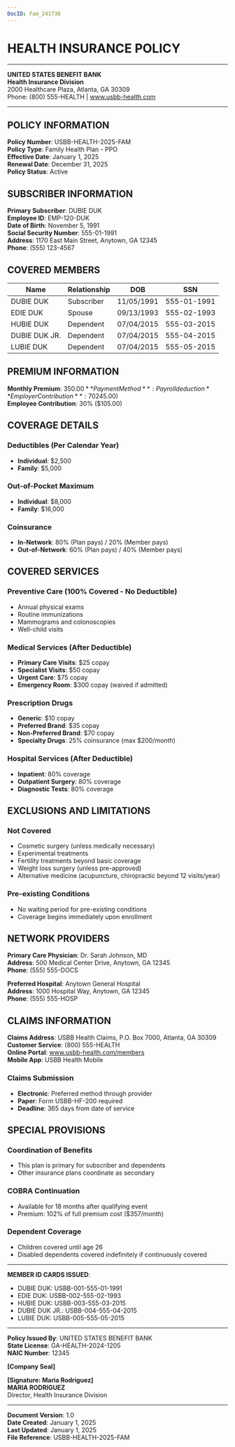 ```yaml
---
DocID: Fam_241730
---
```


# HEALTH INSURANCE POLICY

---

**UNITED STATES BENEFIT BANK**  
**Health Insurance Division**  
2000 Healthcare Plaza, Atlanta, GA 30309  
Phone: (800) 555-HEALTH | www.usbb-health.com

---

## POLICY INFORMATION

**Policy Number**: USBB-HEALTH-2025-FAM  
**Policy Type**: Family Health Plan - PPO  
**Effective Date**: January 1, 2025  
**Renewal Date**: December 31, 2025  
**Policy Status**: Active  

## SUBSCRIBER INFORMATION

**Primary Subscriber**: DUBIE DUK  
**Employee ID**: EMP-120-DUK  
**Date of Birth**: November 5, 1991  
**Social Security Number**: 555-01-1991  
**Address**: 1170 East Main Street, Anytown, GA 12345  
**Phone**: (555) 123-4567  

## COVERED MEMBERS

| Name | Relationship | DOB | SSN |
|------|-------------|-----|-----|
| DUBIE DUK | Subscriber | 11/05/1991 | 555-01-1991 |
| EDIE DUK | Spouse | 09/13/1993 | 555-02-1993 |
| HUBIE DUK | Dependent | 07/04/2015 | 555-03-2015 |
| DUBIE DUK JR. | Dependent | 07/04/2015 | 555-04-2015 |
| LUBIE DUK | Dependent | 07/04/2015 | 555-05-2015 |

## PREMIUM INFORMATION

**Monthly Premium**: $350.00  
**Payment Method**: Payroll deduction  
**Employer Contribution**: 70% ($245.00)  
**Employee Contribution**: 30% ($105.00)  

## COVERAGE DETAILS

### Deductibles (Per Calendar Year)
- **Individual**: $2,500
- **Family**: $5,000

### Out-of-Pocket Maximum
- **Individual**: $8,000
- **Family**: $16,000

### Coinsurance
- **In-Network**: 80% (Plan pays) / 20% (Member pays)
- **Out-of-Network**: 60% (Plan pays) / 40% (Member pays)

## COVERED SERVICES

### Preventive Care (100% Covered - No Deductible)
- Annual physical exams
- Routine immunizations
- Mammograms and colonoscopies
- Well-child visits

### Medical Services (After Deductible)
- **Primary Care Visits**: $25 copay
- **Specialist Visits**: $50 copay
- **Urgent Care**: $75 copay
- **Emergency Room**: $300 copay (waived if admitted)

### Prescription Drugs
- **Generic**: $10 copay
- **Preferred Brand**: $35 copay
- **Non-Preferred Brand**: $70 copay
- **Specialty Drugs**: 25% coinsurance (max $200/month)

### Hospital Services (After Deductible)
- **Inpatient**: 80% coverage
- **Outpatient Surgery**: 80% coverage
- **Diagnostic Tests**: 80% coverage

## EXCLUSIONS AND LIMITATIONS

### Not Covered
- Cosmetic surgery (unless medically necessary)
- Experimental treatments
- Fertility treatments beyond basic coverage
- Weight loss surgery (unless pre-approved)
- Alternative medicine (acupuncture, chiropractic beyond 12 visits/year)

### Pre-existing Conditions
- No waiting period for pre-existing conditions
- Coverage begins immediately upon enrollment

## NETWORK PROVIDERS

**Primary Care Physician**: Dr. Sarah Johnson, MD  
**Address**: 500 Medical Center Drive, Anytown, GA 12345  
**Phone**: (555) 555-DOCS  

**Preferred Hospital**: Anytown General Hospital  
**Address**: 1000 Hospital Way, Anytown, GA 12345  
**Phone**: (555) 555-HOSP  

## CLAIMS INFORMATION

**Claims Address**: USBB Health Claims, P.O. Box 7000, Atlanta, GA 30309  
**Customer Service**: (800) 555-HEALTH  
**Online Portal**: www.usbb-health.com/members  
**Mobile App**: USBB Health Mobile  

### Claims Submission
- **Electronic**: Preferred method through provider
- **Paper**: Form USBB-HF-200 required
- **Deadline**: 365 days from date of service

## SPECIAL PROVISIONS

### Coordination of Benefits
- This plan is primary for subscriber and dependents
- Other insurance plans coordinate as secondary

### COBRA Continuation
- Available for 18 months after qualifying event
- Premium: 102% of full premium cost ($357/month)

### Dependent Coverage
- Children covered until age 26
- Disabled dependents covered indefinitely if continuously covered

---

**MEMBER ID CARDS ISSUED**:
- DUBIE DUK: USBB-001-555-01-1991
- EDIE DUK: USBB-002-555-02-1993
- HUBIE DUK: USBB-003-555-03-2015
- DUBIE DUK JR.: USBB-004-555-04-2015
- LUBIE DUK: USBB-005-555-05-2015

---

**Policy Issued By**: UNITED STATES BENEFIT BANK  
**State License**: GA-HEALTH-2024-1205  
**NAIC Number**: 12345  

**[Company Seal]**

**[Signature: Maria Rodriguez]**  
**MARIA RODRIGUEZ**  
Director, Health Insurance Division  

---

**Document Version**: 1.0  
**Date Created**: January 1, 2025  
**Last Updated**: January 1, 2025  
**File Reference**: USBB-HEALTH-2025-FAM
